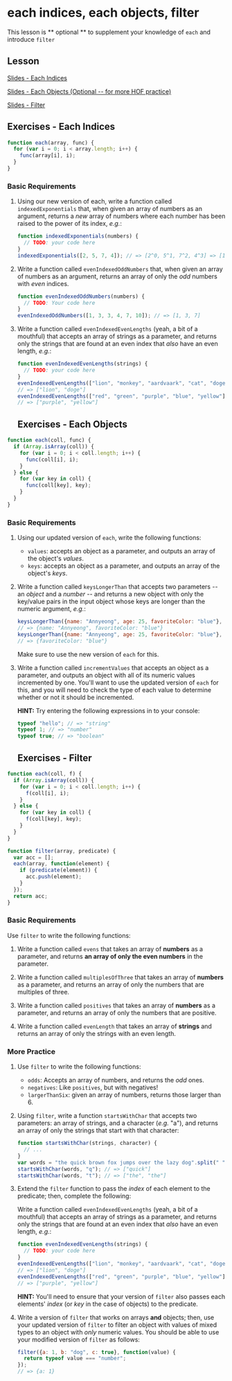 # each indices, each objects, filter
This lesson is ** optional ** to supplement your knowledge of `each` and introduce `filter`

## Lesson

[Slides - Each Indices](https://docs.google.com/presentation/d/1ooNPlndMft8pn5aSV0NBHcVQWBz1HtgQUugv-CKCNcY/embed?start=false&loop=false&delayms=3000)

[Slides - Each Objects (Optional -- for more HOF practice)](https://docs.google.com/presentation/d/1IfC_KHc2kZNUeHcTMJPhfGGs6kgI4vMOA53EVwDPEFY/embed?start=false&loop=false&delayms=3000)

[Slides - Filter](https://docs.google.com/presentation/d/16lqFtoGd41QgkclAwS6VeOsvJhZ3qmUT4kJfJ33nXAU/embed?start=false&loop=false&delayms=3000)


## Exercises - Each Indices

```js
function each(array, func) {
  for (var i = 0; i < array.length; i++) {
    func(array[i], i);
  }
}
```

### Basic Requirements

1. Using our new version of each, write a function called `indexedExponentials`
   that, when given an array of numbers as an argument, returns a *new* array of
   numbers where each number has been raised to the power of its index, *e.g.*:

   ```js
   function indexedExponentials(numbers) {
     // TODO: your code here
   }
   indexedExponentials([2, 5, 7, 4]); // => [2^0, 5^1, 7^2, 4^3] => [1, 5, 49, 64]
   ```

2. Write a function called `evenIndexedOddNumbers` that, when given an array of
   numbers as an argument, returns an array of only the *odd* numbers with *even*
   indices.

   ```js
   function evenIndexedOddNumbers(numbers) {
     // TODO: Your code here
   }
   evenIndexedOddNumbers([1, 3, 3, 4, 7, 10]); // => [1, 3, 7]
   ```

3. Write a function called `evenIndexedEvenLengths` (yeah, a bit of a mouthful)
   that accepts an array of strings as a parameter, and returns only the strings
   that are found at an even index that *also* have an even length, *e.g.*:

   ```js
   function evenIndexedEvenLengths(strings) {
     // TODO: your code here
   }
   evenIndexedEvenLengths(["lion", "monkey", "aardvaark", "cat", "doge"]);
   // => ["lion", "doge"]
   evenIndexedEvenLengths(["red", "green", "purple", "blue", "yellow"]);
   // => ["purple", "yellow"]
   ```

   ## Exercises - Each Objects

```js
function each(coll, func) {
  if (Array.isArray(coll)) {
    for (var i = 0; i < coll.length; i++) {
      func(coll[i], i);
    }
  } else {
    for (var key in coll) {
      func(coll[key], key);
    }
  }
}
```

### Basic Requirements

1. Using our updated version of `each`, write the following functions:

   + `values`: accepts an object as a parameter, and outputs an array of the
     object's *values*.
   + `keys`: accepts an object as a parameter, and outputs an array of the
     object's *keys*.

2. Write a function called `keysLongerThan` that accepts two parameters -- an
   *object* and a *number* -- and returns a new object with only the key/value
   pairs in the input object whose keys are longer than the numeric argument,
   *e.g.*:

   ```js
   keysLongerThan({name: "Annyeong", age: 25, favoriteColor: "blue"}, 3);
   // => {name: "Annyeong", favoriteColor: "blue"}
   keysLongerThan({name: "Annyeong", age: 25, favoriteColor: "blue"}, 4);
   // => {favoriteColor: "blue"}
   ```

   Make sure to use the new version of `each` for this.

3. Write a function called `incrementValues` that accepts an object as a
   parameter, and outputs an object with all of its numeric values incremented
   by one. You'll want to use the updated version of `each` for this, and you
   will need to check the type of each value to determine whether or not it
   should be incremented.

   **HINT:** Try entering the following expressions in to your console:

   ```js
   typeof "hello"; // => "string"
   typeof 1; // => "number"
   typeof true; // => "boolean"
   ```

   ## Exercises - Filter

```js
function each(coll, f) {
  if (Array.isArray(coll)) {
    for (var i = 0; i < coll.length; i++) {
      f(coll[i], i);
    }
  } else {
    for (var key in coll) {
      f(coll[key], key);
    }
  }
}

function filter(array, predicate) {
  var acc = [];
  each(array, function(element) {
    if (predicate(element)) {
      acc.push(element);
    }
  });
  return acc;
}
```

### Basic Requirements

Use `filter` to write the following functions:

1. Write a function called `evens` that takes an array of **numbers** as a
   parameter, and returns **an array of only the even numbers** in the parameter.

2. Write a function called `multiplesOfThree` that takes an array of **numbers** as a
   parameter, and returns an array of only the numbers that are multiples of
   three.

3. Write a function called `positives` that takes an array of **numbers** as a
   parameter, and returns an array of only the numbers that are positive.

4. Write a function called `evenLength` that takes an array of **strings** and
   returns an array of only the strings with an even length.

### More Practice

1. Use `filter` to write the following functions:
   - `odds`: Accepts an array of numbers, and returns the *odd* ones.
   - `negatives`: Like `positives`, but with negatives!
   - `largerThanSix`: given an array of numbers, returns those larger than 6.

2. Using `filter`, write a function `startsWithChar` that accepts two parameters:
   an array of strings, and a character (*e.g.* "a"), and returns an array of
   only the strings that start with that character:

   ```js
   function startsWithChar(strings, character) {
     // ...
   }
   var words = "the quick brown fox jumps over the lazy dog".split(" ");
   startsWithChar(words, "q"); // => ["quick"]
   startsWithChar(words, "t"); // => ["the", "the"]
   ```

3. Extend the `filter` function to pass the *index* of each element to the
   predicate; then, complete the following:

   Write a function called `evenIndexedEvenLengths` (yeah, a bit of a mouthful)
   that accepts an array of strings as a parameter, and returns only the strings
   that are found at an even index that *also* have an even length, *e.g.*:

   ```js
   function evenIndexedEvenLengths(strings) {
     // TODO: your code here
   }
   evenIndexedEvenLengths(["lion", "monkey", "aardvaark", "cat", "doge"]);
   // => ["lion", "doge"]
   evenIndexedEvenLengths(["red", "green", "purple", "blue", "yellow"]);
   // => ["purple", "yellow"]
   ```

   **HINT:** You'll need to ensure that your version of `filter` also passes
   each elements' *index* (or *key* in the case of objects) to the predicate.

4. Write a version of `filter` that works on arrays **and** objects; then, use
   your updated version of `filter` to filter an object with values of mixed
   types to an object with *only* numeric values. You should be able to use your
   modified version of `filter` as follows:

   ```js
   filter({a: 1, b: "dog", c: true}, function(value) {
     return typeof value === "number";
   });
   // => {a: 1}
   ```
